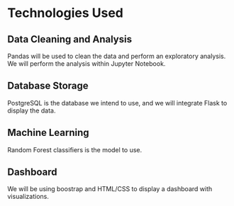 # Technologies Used

## Data Cleaning and Analysis
Pandas will be used to clean the data and perform an exploratory analysis. We will perform the analysis within Jupyter Notebook.

## Database Storage
PostgreSQL is the database we intend to use, and we will integrate Flask to display the data.

## Machine Learning
Random Forest classifiers is the model to use. 

## Dashboard
We will be using boostrap and HTML/CSS to display a dashboard with visualizations.